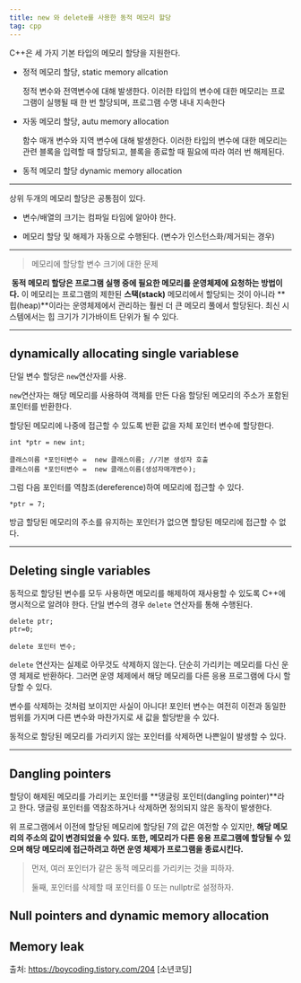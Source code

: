 ```yaml
---
title: new 와 delete를 사용한 동적 메모리 할당
tag: cpp
---
```




C++은 세 가지 기본 타입의 메모리 할당을 지원한다.

+ 정적 메모리 할당, static memory allcation

  정적 변수와 전역변수에 대해 발생한다. 이러한 타입의 변수에 대한 메모리는 프로그램이 실행될 때 한 번 할당되며, 프로그램 수명 내내 지속한다



+ 자동 메모리 할당, autu memory allocation

  함수 매개 변수와 지역 변수에 대해 발생한다. 이러한 타입의 변수에 대한 메모리는 관련 블록을 입력할 때 할당되고, 블록을 종료할 때 필요에 따라 여러 번 해제된다.



+ 동적 메모리 할당 dynamic memory allocation



---

상위 두개의 메모리 할당은 공통점이 있다.

+ 변수/배열의 크기는 컴파일 타임에 알아야 한다.

+ 메모리 할당 및 해제가 자동으로 수행된다. (변수가 인스턴스화/제거되는 경우)

---

> 메모리에 할당할 변수 크기에 대한 문제

​	**동적 메모리 할당은 프로그램 실행 중에 필요한 메모리를 운영체제에 요청하는 방법이다.** 이 메모리는 프로그램의 제한된 **스택(stack)** 메모리에서 할당되는 것이 아니라 **힙(heap)**이라는 운영체제에서 관리하는 훨씬 더 큰 메모리 풀에서 할당된다. 최신 시스템에서는 힙 크기가 기가바이트 단위가 될 수 있다.

---

## dynamically allocating single variablese

단일 변수 할당은 `new`연산자를 사용.

`new`연산자는 해당 메모리를 사용하여 객체를 만든 다음 할당된 메모리의 주소가 포함된 포인터를 반환한다.

할당된 메모리에 나중에 접근할 수 있도록 반환 값을 자체 포인터 변수에 할당한다.

```
int *ptr = new int;
```

```
클래스이름 *포인터변수 =  new 클래스이름; //기본 생성자 호출
클래스이름 *포인터변수 =  new 클래스이름(생성자매개변수);
```



그럼 다음 포인터를 역참조(dereference)하여 메모리에 접근할 수 있다.

```
*ptr = 7;
```

방금 할당된 메모리의 주소를 유지하는 포인터가 없으면 할당된 메모리에 접근할 수 없다.

---

## Deleting single variables

동적으로 할당된 변수를 모두 사용하면 메모리를 해제하여 재사용할 수 있도록 C++에 명시적으로 알려야 한다. 단일 변수의 경우 `delete` 연산자를 통해 수행된다.

```
delete ptr;
ptr=0;
```

```
delete 포인터 변수;
```



`delete` 연산자는 실제로 아무것도 삭제하지 않는다. 단순히 가리키는 메모리를 다신 운영 체제로 반환하다. 그러면 운영 체제에서 해당 메모리를 다른 응용 프로그램에 다시 할당할 수 있다.

변수를 삭제하는 것처럼 보이지만 사실이 아니다! 포인터 변수는 여전히 이전과 동일한 범위를 가지며 다른 변수와 마찬가지로 새 값을 할당받을 수 있다.

동적으로 할당된 메모리를 가리키지 않는 포인터를 삭제하면 나쁜일이 발생할 수 있다.

---

## Dangling pointers

할당이 해제된 메모리를 가리키는 포인터를 **댕글링 포인터(dangling pointer)**라고 한다. 댕글링 포인터를 역참조하거나 삭제하면 정의되지 않은 동작이 발생한다.

위 프로그램에서 이전에 할당된 메모리에 할당된 7의 값은 여전할 수 있지만, **해당 메모리의 주소의 값이 변경되었을 수 있다. 또한, 메모리가 다른 응용 프로그램에 할당될 수 있으며 해당 메모리에 접근하려고 하면 운영 체제가 프로그램을 종료시킨다.**

> 먼저, 여러 포인터가 같은 동적 메모리를 가리키는 것을 피하자.
>
> 둘째, 포인터를 삭제할 때 포인터를 0 또는 nullptr로 설정하자.



## Null pointers and dynamic memory allocation

## Memory leak

출처: https://boycoding.tistory.com/204 [소년코딩]

